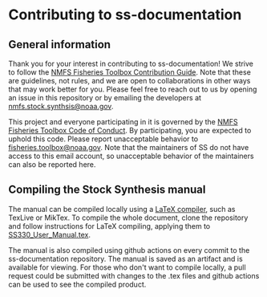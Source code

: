 # Contributing to ss-documentation

## General information
Thank you for your interest in contributing to ss-documentation! We strive to follow the [NMFS Fisheries Toolbox Contribution Guide](https://github.com/nmfs-fish-tools/Resources/blob/master/CONTRIBUTING.md). Note that these are guidelines, not rules, and we are open to collaborations in other ways that may work better for you. Please feel free to reach out to us by opening an issue in this repository or by emailing the developers at nmfs.stock.synthsis@noaa.gov.

This project and everyone participating in it is governed by the [NMFS Fisheries Toolbox Code of Conduct](https://github.com/nmfs-fish-tools/Resources/blob/master/CODE_OF_CONDUCT.md). By participating, you are expected to uphold this code. Please report unacceptable behavior to [fisheries.toolbox@noaa.gov](mailto:fisheries.toolbox@noaa.gov). Note that the maintainers of SS do not have access to this email account, so unacceptable behavior of the maintainers can also be reported here.

## Compiling the Stock Synthesis manual

The manual can be compiled locally using a [LaTeX compiler](https://www.overleaf.com/learn/latex/Choosing_a_LaTeX_Compiler), such as TexLive or MikTex. To compile the whole document, clone the repository and follow instructions for LaTeX compiling, applying them to [SS330_User_Manual.tex](https://github.com/nmfs-stock-synthesis/ss-documentation).

The manual is also compiled using github actions on every commit to the ss-documentation repository. The manual is saved as an artifact and is available for viewing. For those who don't want to compile locally, a pull request could be submitted with changes to the .tex files and github actions can be used to see the compiled product.
